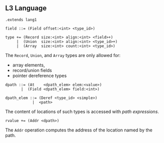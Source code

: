## L3 Language

```grammar
.extends lang1
```

```grammar
field ::= (Field offset:<int> <type_id>)

type += (Record size:<int> align:<int> <field>+)
     |  (Union  size:<int> align:<int> <type_id>+)
     |  (Array  size:<int> count:<int> <type_id>)
```

The `Record`, `Union`, and `Array` types are only allowed for:
* array elements,
* record/union fields
* pointer dereference types

```grammar
dpath ::= (At    <dpath_elem> elem:<value>)
       |  (Field <dpath_elem> field:<int>)

dpath_elem ::= (Deref <type_id> <simple>)
            |  <path>
```

The content of locations of such types is accessed with *path expressions*.

```grammar
rvalue += (Addr <dpath>)
```

The `Addr` operation computes the address of the location named by the path.
